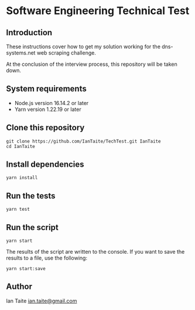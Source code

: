 # Software Engineering Technical Test

## Introduction

These instructions cover how to get my solution working for the dns-systems.net web scraping challenge.

At the conclusion of the interview process, this repository will be taken down.

## System requirements

- Node.js version 16.14.2 or later
- Yarn version 1.22.19 or later

## Clone this repository

```
git clone https://github.com/IanTaite/TechTest.git IanTaite
cd IanTaite
```

## Install dependencies

```
yarn install
```

## Run the tests

```
yarn test
```

## Run the script

```
yarn start
```
The results of the script are written to the console. If you want to save the results to a file, use the following:

```
yarn start:save
```

## Author

Ian Taite
ian.taite@gmail.com
